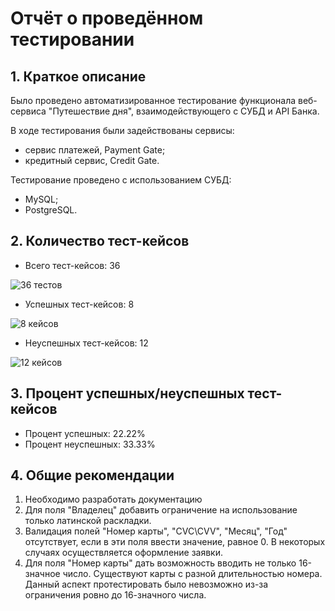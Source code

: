 # Отчёт о проведённом тестировании

## 1. Краткое описание

Было проведено автоматизированное тестирование функционала веб-сервиса "Путешествие дня", взаимодействующего с СУБД и API Банка.

В ходе тестирования были задействованы сервисы:
* сервис платежей, Payment Gate;
* кредитный сервис, Credit Gate.

Тестирование проведено с использованием СУБД:
* MySQL;
* PostgreSQL.

## 2. Количество тест-кейсов
- Всего тест-кейсов: 36

![36 тестов](https://github.com/Valeria1616/Diplom/assets/142202736/66cb20af-9977-4c8f-a63a-ed9484f5e7d8)

- Успешных тест-кейсов: 8

![8 кейсов](https://github.com/Valeria1616/Diplom/assets/142202736/a1c76fce-1947-4127-8349-b9876b2b6d14)

- Неуспешных тест-кейсов: 12

![12 кейсов](https://github.com/Valeria1616/Diplom/assets/142202736/ed9ac722-cd24-40e3-b4f4-b03f516a0174)

## 3. Процент успешных/неуспешных тест-кейсов

- Процент успешных: 22.22%
- Процент неуспешных: 33.33%

## 4. Общие рекомендации

1. Необходимо разработать документацию
2. Для поля "Владелец" добавить ограничение на использование только латинской раскладки.
3. Валидация полей "Номер карты", "CVC\CVV", "Месяц", "Год" отсутствует, если в эти поля ввести значение, равное 0. В некоторых случаях осуществляется оформление заявки.
4. Для поля "Номер карты" дать возможность вводить не только 16-значное число. Существуют карты с разной длительностью номера. Данный аспект протестировать было невозможно из-за ограничения ровно до 16-значного числа.
